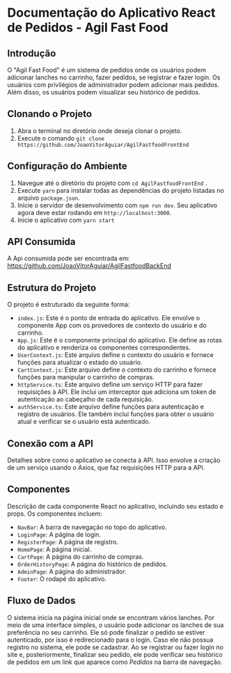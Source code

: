 # Documentação do Aplicativo React de Pedidos - Agil Fast Food

## Introdução
O "Agil Fast Food" é um sistema de pedidos onde os usuários podem adicionar lanches no carrinho, fazer pedidos, se registrar e fazer login. Os usuários com privilégios de administrador podem adicionar mais pedidos. Além disso, os usuários podem visualizar seu histórico de pedidos.

## Clonando o Projeto

1. Abra o terminal no diretório onde deseja clonar o projeto.
2. Execute o comando `git clone https://github.com/JoaoVitorAguiar/AgilFastfoodFrontEnd`

## Configuração do Ambiente

1. Navegue até o diretório do projeto com `cd AgilFastfoodFrontEnd` .
2. Execute `yarn` para instalar todas as dependências do projeto listadas no arquivo `package.json`.
3. Inicie o servidor de desenvolvimento com `npm run dev`. Seu aplicativo agora deve estar rodando em `http://localhost:3000`.
4. Inicie o aplicativo com `yarn start`

## API Consumida

A Api consumida pode ser encontrada em: https://github.com/JoaoVitorAguiar/AgilFastfoodBackEnd

## Estrutura do Projeto
O projeto é estruturado da seguinte forma:
- `index.js`: Este é o ponto de entrada do aplicativo. Ele envolve o componente App com os provedores de contexto do usuário e do carrinho.
- `App.js`: Este é o componente principal do aplicativo. Ele define as rotas do aplicativo e renderiza os componentes correspondentes.
- `UserContext.js`: Este arquivo define o contexto do usuário e fornece funções para atualizar o estado do usuário.
- `CartContext.js`: Este arquivo define o contexto do carrinho e fornece funções para manipular o carrinho de compras.
- `httpService.ts`: Este arquivo define um serviço HTTP para fazer requisições à API. Ele inclui um interceptor que adiciona um token de autenticação ao cabeçalho de cada requisição.
- `authService.ts`: Este arquivo define funções para autenticação e registro de usuários. Ele também inclui funções para obter o usuário atual e verificar se o usuário está autenticado.

## Conexão com a API
Detalhes sobre como o aplicativo se conecta à API. Isso envolve a criação de um serviço usando o Axios, que faz requisições HTTP para a API.

## Componentes
Descrição de cada componente React no aplicativo, incluindo seu estado e props. Os componentes incluem:
- `NavBar`: A barra de navegação no topo do aplicativo.
- `LoginPage`: A página de login.
- `RegisterPage`: A página de registro.
- `HomePage`: A página inicial.
- `CartPage`: A página do carrinho de compras.
- `OrderHistoryPage`: A página do histórico de pedidos.
- `AdminPage`: A página do administrador.
- `Footer`: O rodapé do aplicativo.

## Fluxo de Dados

O sistema inicia na página inicial onde se encontram vários lanches. Por meio de uma interface simples, o usuário pode adicionar os lanches de sua preferência no seu carrinho. Ele só pode finalizar o pedido se estiver autenticado, por isso é redirecionado para o login. Caso ele não possua registro no sistema, ele pode se cadastrar. Ao se registrar ou fazer login no site e, posteriormente, finalizar seu pedido, ele pode verificar seu histórico de pedidos em um link que aparece como *Pedidos* na barra de navegação.


